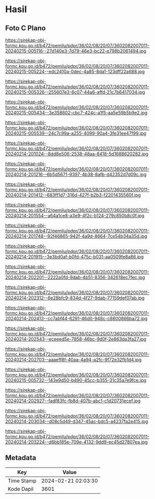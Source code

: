 # Hasil

## Foto C Plano

https://sirekap-obj-formc.kpu.go.id/b472/pemilu/pdpr/36/02/08/20/07/3602082007011-20240215-005116--27d140e3-7d79-46e3-bc22-e798b2061494.jpg

https://sirekap-obj-formc.kpu.go.id/b472/pemilu/pdpr/36/02/08/20/07/3602082007011-20240215-005224--edc2410a-0dec-4a85-8da1-123dff22a688.jpg

https://sirekap-obj-formc.kpu.go.id/b472/pemilu/pdpr/36/02/08/20/07/3602082007011-20240215-005326--255607e3-6c07-44a6-affd-21c7b6417034.jpg

https://sirekap-obj-formc.kpu.go.id/b472/pemilu/pdpr/36/02/08/20/07/3602082007011-20240215-005434--3e358602-cbc7-424c-a1f5-aa5e59b5b9e2.jpg

https://sirekap-obj-formc.kpu.go.id/b472/pemilu/pdpr/36/02/08/20/07/3602082007011-20240215-005539--24c7c99a-a255-4099-90a4-3fe31ee47f99.jpg

https://sirekap-obj-formc.kpu.go.id/b472/pemilu/pdpr/36/02/08/20/07/3602082007011-20240214-201024--8dd8e506-2538-48aa-8418-5d1688620282.jpg

https://sirekap-obj-formc.kpu.go.id/b472/pemilu/pdpr/36/02/08/20/07/3602082007011-20240214-201216--6b5d5671-9397-4b38-8afb-d42352d7d09c.jpg

https://sirekap-obj-formc.kpu.go.id/b472/pemilu/pdpr/36/02/08/20/07/3602082007011-20240214-201412--683ff1d7-316d-427f-b2b3-f2201435560f.jpg

https://sirekap-obj-formc.kpu.go.id/b472/pemilu/pdpr/36/02/08/20/07/3602082007011-20240214-201554--a64a1ce8-a3e9-4f2c-b124-279c850b8c0f.jpg

https://sirekap-obj-formc.kpu.go.id/b472/pemilu/pdpr/36/02/08/20/07/3602082007011-20240214-201748--92f46865-942f-4a9d-8664-7ce54b34a35d.jpg

https://sirekap-obj-formc.kpu.go.id/b472/pemilu/pdpr/36/02/08/20/07/3602082007011-20240214-201915--3e3bd0af-b0fd-475c-b031-aa0509fe8a86.jpg

https://sirekap-obj-formc.kpu.go.id/b472/pemilu/pdpr/36/02/08/20/07/3602082007011-20240214-202201--2222a0fd-9dab-4b51-8356-342618ec7fec.jpg

https://sirekap-obj-formc.kpu.go.id/b472/pemilu/pdpr/36/02/08/20/07/3602082007011-20240214-202312--6e28bfc9-834d-4f27-9dab-77159def07ab.jpg

https://sirekap-obj-formc.kpu.go.id/b472/pemilu/pdpr/36/02/08/20/07/3602082007011-20240214-202413--cc7abf44-6291-46d0-948c-c8600866ba72.jpg

https://sirekap-obj-formc.kpu.go.id/b472/pemilu/pdpr/36/02/08/20/07/3602082007011-20240214-202543--eceeed5e-7858-46bc-9d0f-2e863da3fa27.jpg

https://sirekap-obj-formc.kpu.go.id/b472/pemilu/pdpr/36/02/08/20/07/3602082007011-20240214-202703--aaaeff8f-40aa-4a94-a2fc-9f72e32fb1d4.jpg

https://sirekap-obj-formc.kpu.go.id/b472/pemilu/pdpr/36/02/08/20/07/3602082007011-20240215-005732--143e9d50-b490-45cc-b355-31c35a7e9fce.jpg

https://sirekap-obj-formc.kpu.go.id/b472/pemilu/pdpr/36/02/08/20/07/3602082007011-20240214-202927--fadf83fc-fb8d-407b-abc1-c1d20731ecef.jpg

https://sirekap-obj-formc.kpu.go.id/b472/pemilu/pdpr/36/02/08/20/07/3602082007011-20240214-203034--d08c5d49-d347-45ac-bdc5-a4237fa2e415.jpg

https://sirekap-obj-formc.kpu.go.id/b472/pemilu/pdpr/36/02/08/20/07/3602082007011-20240214-203224--d6bb185e-709e-4132-9dd9-ec45d27807ea.jpg


## Metadata

| Key        | Value               |
| ---------- | ------------------- |
| Time Stamp | 2024-02-21 02:03:30 |
| Kode Dapil | 3601                |



